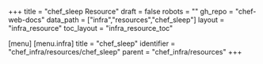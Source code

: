 +++
title = "chef_sleep Resource"
draft = false
robots = ""
gh_repo = "chef-web-docs"
data_path = ["infra","resources","chef_sleep"]
layout = "infra_resource"
toc_layout = "infra_resource_toc"

[menu]
  [menu.infra]
    title = "chef_sleep"
    identifier = "chef_infra/resources/chef_sleep"
    parent = "chef_infra/resources"
+++

<!-- The contents of this page are automatically generated from the chef_sleep.yaml file in the data directory. -->
<!-- To suggest a change, edit the https://github.com/chef/chef/blob/master/lib/chef/resource/chef_sleep.rb file
      and submit a pull request to the https://github.com/chef/chef repository. -->
